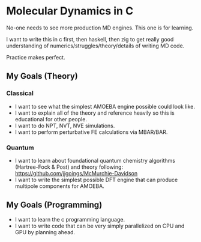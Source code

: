 # Molecular Dynamics in C
No-one needs to see more production MD engines. This one is for learning.

I want to write this in c first, then haskell, then zig to get really good understanding of numerics/struggles/theory/details of writing MD code.

Practice makes perfect.

## My Goals (Theory)
### Classical
- I want to see what the simplest AMOEBA engine possible could look like.
- I want to explain all of the theory and reference heavily so this is educational for other people.
- I want to do NPT, NVT, NVE simulations.
- I want to perform perturbative FE calculations via MBAR/BAR.
  
### Quantum
- I want to learn about foundational quantum chemistry algorithms (Hartree-Fock & Post) and theory following: https://github.com/jjgoings/McMurchie-Davidson
- I want to write the simplest possible DFT engine that can produce multipole components for AMOEBA. 

## My Goals (Programming)
- I want to learn the c programming language.
- I want to write code that can be very simply parallelized on CPU and GPU by planning ahead.
